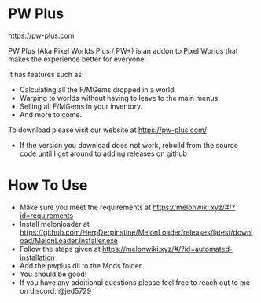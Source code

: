 # PW Plus
https://pw-plus.com

PW Plus (Aka Pixel Worlds Plus / PW+) is an addon to Pixel Worlds that makes the experience better for everyone!

It has features such as:
- Calculating all the F/MGems dropped in a world.
- Warping to worlds without having to leave to the main menus.
- Selling all F/MGems in your inventory.
- And more to come.

To download please visit our website at https://pw-plus.com/
 - If the version you download does not work, rebuild from the source code until I get around to adding releases on github

# How To Use
- Make sure you meet the requirements at https://melonwiki.xyz/#/?id=requirements
- Install melonloader at https://github.com/HerpDerpinstine/MelonLoader/releases/latest/download/MelonLoader.Installer.exe
- Follow the steps given at https://melonwiki.xyz/#/?id=automated-installation
- Add the pwplus dll to the Mods folder
- You should be good!
- If you have any additional questions please feel free to reach out to me on discord: @jed5729
